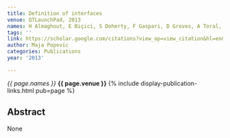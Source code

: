 ```yaml
---
title: Definition of interfaces
venue: QTLaunchPad, 2013
names: H Almaghout, E Biçici, S Doherty, F Gaspari, D Groves, A Toral, ...
tags: ''
link: https://scholar.google.com/citations?view_op=view_citation&hl=en&user=KdAV2Y0AAAAJ&pagesize=100&sortby=pubdate&citation_for_view=KdAV2Y0AAAAJ:xtRiw3GOFMkC
author: Maja Popovic
categories: Publications
year: '2013'

---
```


*{{ page.names }}*
**{{ page.venue }}**
{% include display-publication-links.html pub=page %}
## Abstract

None